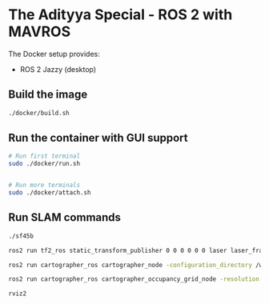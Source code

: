 # The Adityya Special - ROS 2 with MAVROS

The Docker setup provides:

- ROS 2 Jazzy (desktop)

## Build the image

```sh
./docker/build.sh
```

## Run the container with GUI support

```sh
# Run first terminal
sudo ./docker/run.sh


# Run more terminals
sudo ./docker/attach.sh
```

## Run SLAM commands

```sh
./sf45b

ros2 run tf2_ros static_transform_publisher 0 0 0 0 0 0 laser laser_frame

ros2 run cartographer_ros cartographer_node -configuration_directory /workspace/ros2_ws/src/slam/config -configuration_basename sf45b_2d.lua --ros-args -p provide_odom_frame:=true -p expected_sensor_ids:="[scan]" -r scan:=/scan

ros2 run cartographer_ros cartographer_occupancy_grid_node -resolution 0.05 -publish_period_sec 1.0

rviz2
```
